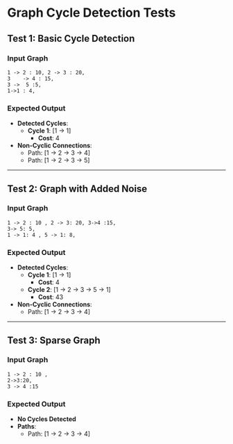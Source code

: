 # Graph Cycle Detection Tests

## Test 1: Basic Cycle Detection

### Input Graph
```
1 -> 2 : 10, 2 -> 3 : 20, 
3	 -> 4 : 15, 
3 ->  5 :5, 
1->1 : 4,
```

### Expected Output
- **Detected Cycles**:
  - **Cycle 1**: [1 -> 1]
    - **Cost**: 4
- **Non-Cyclic Connections**:  
  - Path: [1 -> 2 -> 3 -> 4]  
  - Path: [1 -> 2 -> 3 -> 5]

---

## Test 2: Graph with Added Noise

### Input Graph
```
1 -> 2 : 10 , 2 -> 3: 20, 3->4 :15,
3-> 5: 5,
1 -> 1: 4 , 5 -> 1: 8,
```

### Expected Output
- **Detected Cycles**:
  - **Cycle 1**: [1 -> 1]
    - **Cost**: 4
  - **Cycle 2**: [1 -> 2 -> 3 -> 5 -> 1]
    - **Cost**: 43
- **Non-Cyclic Connections**:
  - Path: [1 -> 2 -> 3 -> 4]

---

## Test 3: Sparse Graph

### Input Graph
```
1 -> 2 : 10 ,
2->3:20,
3 -> 4 :15
```

### Expected Output
- **No Cycles Detected**
- **Paths**:
  - Path: [1 -> 2 -> 3 -> 4]

